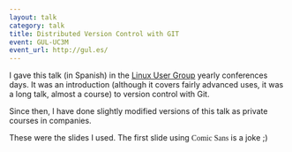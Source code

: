 ```yaml
---
layout: talk
category: talk
title: Distributed Version Control with GIT
event: GUL-UC3M
event_url: http://gul.es/
---
```


I gave this talk (in Spanish) in the [Linux User Group](http://gul.es/) yearly conferences days. It was an introduction (although it covers fairly advanced uses, it was a long talk, almost a course) to version control with Git.

Since then, I have done slightly modified versions of this talk as private courses in companies.

These were the slides I used. The first slide using <span style='font-family: "Comic Sans MS"'>Comic Sans</span> is a joke ;)

<script async class="speakerdeck-embed" data-id="4f82cfb6fee04b0022005f5e" data-ratio="1.33333333333333" src="//speakerdeck.com/assets/embed.js"></script>